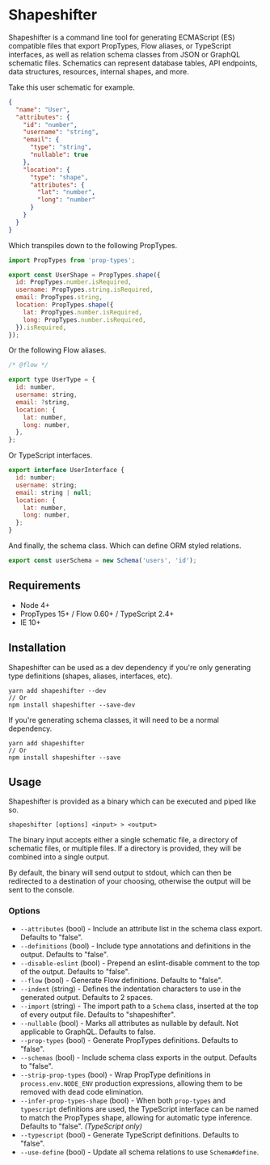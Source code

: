 # Shapeshifter

Shapeshifter is a command line tool for generating ECMAScript (ES) compatible files that export
PropTypes, Flow aliases, or TypeScript interfaces, as well as relation schema classes from JSON or
GraphQL schematic files. Schematics can represent database tables, API endpoints, data structures,
resources, internal shapes, and more.

Take this user schematic for example.

```json
{
  "name": "User",
  "attributes": {
    "id": "number",
    "username": "string",
    "email": {
      "type": "string",
      "nullable": true
    },
    "location": {
      "type": "shape",
      "attributes": {
        "lat": "number",
        "long": "number"
      }
    }
  }
}
```

Which transpiles down to the following PropTypes.

```javascript
import PropTypes from 'prop-types';

export const UserShape = PropTypes.shape({
  id: PropTypes.number.isRequired,
  username: PropTypes.string.isRequired,
  email: PropTypes.string,
  location: PropTypes.shape({
    lat: PropTypes.number.isRequired,
    long: PropTypes.number.isRequired,
  }).isRequired,
});
```

Or the following Flow aliases.

```javascript
/* @flow */

export type UserType = {
  id: number,
  username: string,
  email: ?string,
  location: {
    lat: number,
    long: number,
  },
};
```

Or TypeScript interfaces.

```javascript
export interface UserInterface {
  id: number;
  username: string;
  email: string | null;
  location: {
    lat: number,
    long: number,
  };
}
```

And finally, the schema class. Which can define ORM styled relations.

```javascript
export const userSchema = new Schema('users', 'id');
```

## Requirements

- Node 4+
- PropTypes 15+ / Flow 0.60+ / TypeScript 2.4+
- IE 10+

## Installation

Shapeshifter can be used as a dev dependency if you're only generating type definitions (shapes,
aliases, interfaces, etc).

```
yarn add shapeshifter --dev
// Or
npm install shapeshifter --save-dev
```

If you're generating schema classes, it will need to be a normal dependency.

```
yarn add shapeshifter
// Or
npm install shapeshifter --save
```

## Usage

Shapeshifter is provided as a binary which can be executed and piped like so.

```
shapeshifter [options] <input> > <output>
```

The binary input accepts either a single schematic file, a directory of schematic files, or multiple
files. If a directory is provided, they will be combined into a single output.

By default, the binary will send output to stdout, which can then be redirected to a destination of
your choosing, otherwise the output will be sent to the console.

### Options

- `--attributes` (bool) - Include an attribute list in the schema class export. Defaults to "false".
- `--definitions` (bool) - Include type annotations and definitions in the output. Defaults to
  "false".
- `--disable-eslint` (bool) - Prepend an eslint-disable comment to the top of the output. Defaults
  to "false".
- `--flow` (bool) - Generate Flow definitions. Defaults to "false".
- `--indent` (string) - Defines the indentation characters to use in the generated output. Defaults
  to 2 spaces.
- `--import` (string) - The import path to a `Schema` class, inserted at the top of every output
  file. Defaults to "shapeshifter".
- `--nullable` (bool) - Marks all attributes as nullable by default. Not applicable to GraphQL.
  Defaults to false.
- `--prop-types` (bool) - Generate PropTypes definitions. Defaults to "false".
- `--schemas` (bool) - Include schema class exports in the output. Defaults to "false".
- `--strip-prop-types` (bool) - Wrap PropType definitions in `process.env.NODE_ENV` production
  expressions, allowing them to be removed with dead code elimination.
- `--infer-prop-types-shape` (bool) - When both `prop-types` and `typescript` definitions are used,
  the TypeScript interface can be named to match the PropTypes shape, allowing for automatic type
  inference. Defaults to "false". _(TypeScript only)_
- `--typescript` (bool) - Generate TypeScript definitions. Defaults to "false".
- `--use-define` (bool) - Update all schema relations to use `Schema#define`.
